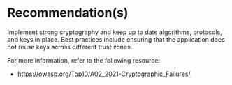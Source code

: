 # Recommendation(s)

Implement strong cryptography and keep up to date algorithms, protocols, and keys in place. Best practices include ensuring that the application does not reuse keys across different trust zones.

For more information, refer to the following resource:

- <https://owasp.org/Top10/A02_2021-Cryptographic_Failures/>

